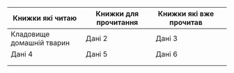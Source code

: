 | Книжки які читаю          | Книжки для прочитання | Книжки які вже прочитав |     |
| ------------------------- | --------------------- | ----------------------- | --- |
| Кладовище домашній тварин | Дані 2                | Дані 3                  |     |
| Дані 4                    | Дані 5                | Дані 6                  |     |
|                           |                       |                         |     |
|                           |                       |                         |     |
